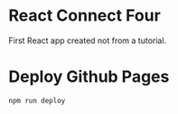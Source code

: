# React Connect Four
First React app created not from a tutorial.

# Deploy Github Pages
`npm run deploy`